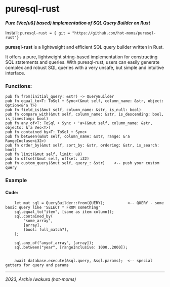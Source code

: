 # puresql-rust #
***Pure (Vec[u&] based) implementation of SQL Query Builder on Rust***

Install:
```puresql-rust = { git = "https://github.com/hot-moms/puresql-rust"}```


**puresql-rust** is a lightweight and efficient SQL query builder written in Rust.

It offers a pure, lightweight string-based implementation for constructing SQL statements and queries.
With puresql-rust, users can easily generate complex and robust SQL queries with a very unsafe, but simple and intuitive interface.


### Functions:

```
pub fn from(initial_query: &str) -> QueryBuilder
pub fn equal_to<T: ToSql + Sync>(&mut self, column_name: &str, object: Option<&'a T>)
pub fn field_is(&mut self, column_name: &str, is_null: bool)
pub fn compare_with(&mut self, column_name: &str, is_descending: bool, is_timestamp: bool)
pub fn any_of<T: ToSql + Sync + 'a>(&mut self, column_name: &str, objects: &'a Vec<T>)
pub fn contained_by<T: ToSql + Sync>
pub fn between(&mut self, column_name: &str, range: &'a RangeIncluse<i32>)
pub fn order_by(&mut self, sort_by: &str, ordering: &str, is_search: bool)
pub fn limit(&mut self, limit: u8)
pub fn offset(&mut self, offset: i32)
pub fn custom_query(&mut self, query_: &str)    <-- push your custom query
```


### Example ###

#### Code:
```
    let mut sql = QueryBuilder::from(QUERY);          <-- QUERY - some basic query like 'SELECT * FROM something'
    sql.equal_to("item", [same as item column]);
    sql.contained_by(
        "some_array",
        [array],
        [bool: full_match?],
    );

    sql.any_of("anyof_array", [array]);
    sql.between("year", [rangeInclusive: 1000..2000]);


    await database.execute(&sql.query, &sql.params);  <-- special getters for query and params
```

---

_2023, Archie Iwakura (hot-moms)_
